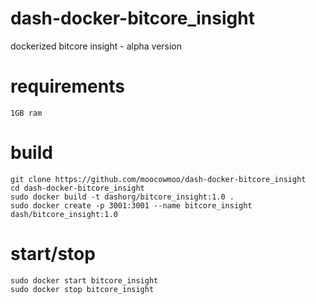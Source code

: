 # dash-docker-bitcore_insight

dockerized bitcore insight - alpha version

# requirements

    1GB ram

# build

    git clone https://github.com/moocowmoo/dash-docker-bitcore_insight
    cd dash-docker-bitcore_insight
    sudo docker build -t dashorg/bitcore_insight:1.0 .
    sudo docker create -p 3001:3001 --name bitcore_insight dash/bitcore_insight:1.0

# start/stop

    sudo docker start bitcore_insight
    sudo docker stop bitcore_insight
